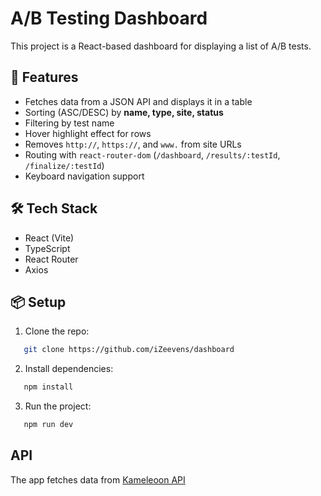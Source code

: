 # A/B Testing Dashboard

This project is a React-based dashboard for displaying a list of A/B tests.

## 🚀 Features
- Fetches data from a JSON API and displays it in a table
- Sorting (ASC/DESC) by **name, type, site, status**
- Filtering by test name
- Hover highlight effect for rows
- Removes `http://`, `https://`, and `www.` from site URLs
- Routing with `react-router-dom` (`/dashboard`, `/results/:testId`, `/finalize/:testId`)
- Keyboard navigation support

## 🛠 Tech Stack
- React (Vite)
- TypeScript
- React Router
- Axios

## 📦 Setup
1. Clone the repo:
```sh
   git clone https://github.com/iZeevens/dashboard
 ```
2. Install dependencies:
```sh
   npm install
```
3. Run the project:
```sh
   npm run dev
```
## API
The app fetches data from [Kameleoon API](https://development.kameleoon.net/oivanov/frontend-interview-task-api)